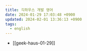 ```yaml
---
title: 긱하우스 개발 영어
date: 2024-01-29 17:03:48 +0900
updated: 2024-02-01 13:36:13 +0900
tags:
  - english
---
```


- [[geek-haus-01-29]]